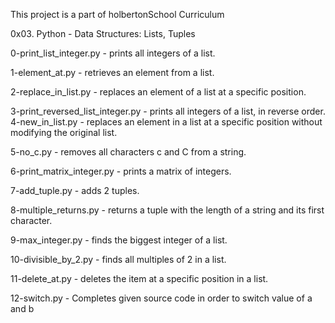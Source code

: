 This project is a part of holbertonSchool Curriculum

0x03. Python - Data Structures: Lists, Tuples

0-print_list_integer.py - prints all integers of a list.

1-element_at.py - retrieves an element from a list.

2-replace_in_list.py - replaces an element of a list at a specific position.

3-print_reversed_list_integer.py - prints all integers of a list, in reverse order. 4-new_in_list.py - replaces an element in a list at a specific position without modifying the original list.

5-no_c.py - removes all characters c and C from a string.

6-print_matrix_integer.py - prints a matrix of integers.

7-add_tuple.py - adds 2 tuples.

8-multiple_returns.py - returns a tuple with the length of a string and its first character.

9-max_integer.py - finds the biggest integer of a list.

10-divisible_by_2.py - finds all multiples of 2 in a list.

11-delete_at.py - deletes the item at a specific position in a list.

12-switch.py - Completes given source code in order to switch value of a and b

